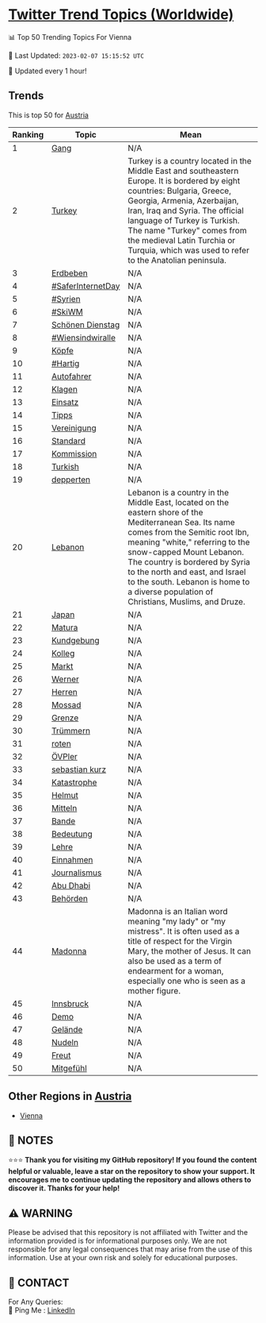 [Twitter Trend Topics (Worldwide)](https://github.com/ErcinDedeoglu/Twitter-Trend-Topics)
==========


📊 Top 50 Trending Topics For Vienna

📆 Last Updated: `2023-02-07 15:15:52 UTC`

🔧 Updated every 1 hour!


## Trends

This is top 50 for [Austria](</Austria>)

| Ranking | Topic | Mean |
| ------- | ------------ | ------------ |
| 1 | [Gang](http://twitter.com/search?q=Gang) | N/A |
| 2 | [Turkey](http://twitter.com/search?q=Turkey) | Turkey is a country located in the Middle East and southeastern Europe. It is bordered by eight countries: Bulgaria, Greece, Georgia, Armenia, Azerbaijan, Iran, Iraq and Syria. The official language of Turkey is Turkish. The name "Turkey" comes from the medieval Latin Turchia or Turquia, which was used to refer to the Anatolian peninsula. |
| 3 | [Erdbeben](http://twitter.com/search?q=Erdbeben) | N/A |
| 4 | [#SaferInternetDay](http://twitter.com/search?q=%23SaferInternetDay) | N/A |
| 5 | [#Syrien](http://twitter.com/search?q=%23Syrien) | N/A |
| 6 | [#SkiWM](http://twitter.com/search?q=%23SkiWM) | N/A |
| 7 | [Schönen Dienstag](http://twitter.com/search?q=Sch%c3%b6nen+Dienstag) | N/A |
| 8 | [#Wiensindwiralle](http://twitter.com/search?q=%23Wiensindwiralle) | N/A |
| 9 | [Köpfe](http://twitter.com/search?q=K%c3%b6pfe) | N/A |
| 10 | [#Hartig](http://twitter.com/search?q=%23Hartig) | N/A |
| 11 | [Autofahrer](http://twitter.com/search?q=Autofahrer) | N/A |
| 12 | [Klagen](http://twitter.com/search?q=Klagen) | N/A |
| 13 | [Einsatz](http://twitter.com/search?q=Einsatz) | N/A |
| 14 | [Tipps](http://twitter.com/search?q=Tipps) | N/A |
| 15 | [Vereinigung](http://twitter.com/search?q=Vereinigung) | N/A |
| 16 | [Standard](http://twitter.com/search?q=Standard) | N/A |
| 17 | [Kommission](http://twitter.com/search?q=Kommission) | N/A |
| 18 | [Turkish](http://twitter.com/search?q=Turkish) | N/A |
| 19 | [depperten](http://twitter.com/search?q=depperten) | N/A |
| 20 | [Lebanon](http://twitter.com/search?q=Lebanon) | Lebanon is a country in the Middle East, located on the eastern shore of the Mediterranean Sea. Its name comes from the Semitic root lbn, meaning "white," referring to the snow-capped Mount Lebanon. The country is bordered by Syria to the north and east, and Israel to the south. Lebanon is home to a diverse population of Christians, Muslims, and Druze. |
| 21 | [Japan](http://twitter.com/search?q=Japan) | N/A |
| 22 | [Matura](http://twitter.com/search?q=Matura) | N/A |
| 23 | [Kundgebung](http://twitter.com/search?q=Kundgebung) | N/A |
| 24 | [Kolleg](http://twitter.com/search?q=Kolleg) | N/A |
| 25 | [Markt](http://twitter.com/search?q=Markt) | N/A |
| 26 | [Werner](http://twitter.com/search?q=Werner) | N/A |
| 27 | [Herren](http://twitter.com/search?q=Herren) | N/A |
| 28 | [Mossad](http://twitter.com/search?q=Mossad) | N/A |
| 29 | [Grenze](http://twitter.com/search?q=Grenze) | N/A |
| 30 | [Trümmern](http://twitter.com/search?q=Tr%c3%bcmmern) | N/A |
| 31 | [roten](http://twitter.com/search?q=roten) | N/A |
| 32 | [ÖVPler](http://twitter.com/search?q=%c3%96VPler) | N/A |
| 33 | [sebastian kurz](http://twitter.com/search?q=sebastian+kurz) | N/A |
| 34 | [Katastrophe](http://twitter.com/search?q=Katastrophe) | N/A |
| 35 | [Helmut](http://twitter.com/search?q=Helmut) | N/A |
| 36 | [Mitteln](http://twitter.com/search?q=Mitteln) | N/A |
| 37 | [Bande](http://twitter.com/search?q=Bande) | N/A |
| 38 | [Bedeutung](http://twitter.com/search?q=Bedeutung) | N/A |
| 39 | [Lehre](http://twitter.com/search?q=Lehre) | N/A |
| 40 | [Einnahmen](http://twitter.com/search?q=Einnahmen) | N/A |
| 41 | [Journalismus](http://twitter.com/search?q=Journalismus) | N/A |
| 42 | [Abu Dhabi](http://twitter.com/search?q=Abu+Dhabi) | N/A |
| 43 | [Behörden](http://twitter.com/search?q=Beh%c3%b6rden) | N/A |
| 44 | [Madonna](http://twitter.com/search?q=Madonna) | Madonna is an Italian word meaning "my lady" or "my mistress". It is often used as a title of respect for the Virgin Mary, the mother of Jesus. It can also be used as a term of endearment for a woman, especially one who is seen as a mother figure. |
| 45 | [Innsbruck](http://twitter.com/search?q=Innsbruck) | N/A |
| 46 | [Demo](http://twitter.com/search?q=Demo) | N/A |
| 47 | [Gelände](http://twitter.com/search?q=Gel%c3%a4nde) | N/A |
| 48 | [Nudeln](http://twitter.com/search?q=Nudeln) | N/A |
| 49 | [Freut](http://twitter.com/search?q=Freut) | N/A |
| 50 | [Mitgefühl](http://twitter.com/search?q=Mitgef%c3%bchl) | N/A |



## Other Regions in [Austria](</Austria>)

* [Vienna](</Austria/Vienna.md>)



## 📝 NOTES

⭐⭐⭐ **Thank you for visiting my GitHub repository! If you found the content helpful or valuable, leave a star on the repository to show your support. It encourages me to continue updating the repository and allows others to discover it. Thanks for your help!**


## ⚠️ WARNING

Please be advised that this repository is not affiliated with Twitter and the information provided is for informational purposes only. We are not responsible for any legal consequences that may arise from the use of this information. Use at your own risk and solely for educational purposes.


## 📨 CONTACT

 For Any Queries:  
            🏓 Ping Me : [LinkedIn](https://www.linkedin.com/in/ercindedeoglu/)
